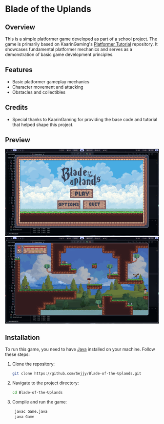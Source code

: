 # Blade of the Uplands

## Overview

This is a simple platformer game developed as part of a school project. The game is primarily based on KaarinGaming's [Platformer Tutorial](https://github.com/KaarinGaming/PlatformerTutorial.git) repository. It showcases fundamental platformer mechanics and serves as a demonstration of basic game development principles.

## Features

- Basic platformer gameplay mechanics
- Character movement and attacking
- Obstacles and collectibles

## Credits

- Special thanks to KaarinGaming for providing the base code and tutorial that helped shape this project.

## Preview

![Main Menu](/preview/main-menu.png)
![Level One](/preview/level-one.png)

## Installation

To run this game, you need to have [Java](https://www.java.com) installed on your machine. Follow these steps:

1. Clone the repository:
   ```bash
   git clone https://github.com/Sejjy/Blade-of-the-Uplands.git

2. Navigate to the project directory:
   ```bash
   cd Blade-of-the-Uplands

3. Compile and run the game:
   ```bash
    javac Game.java
    java Game
